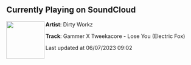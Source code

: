 ## Currently Playing on SoundCloud

[<img align="left" width="100" src="https://i1.sndcdn.com/artworks-RYLnl274EeTB6M6m-bKgYwQ-t500x500.jpg">](https://soundcloud.com/dirtyworkzofficial/gammer-x-tweekacore-lose-you-electric-fox)

**Artist**: Dirty Workz 

**Track**: Gammer X Tweekacore - Lose You (Electric Fox)

Last updated at 06/07/2023 09:02
